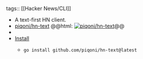 tags:: [[Hacker News/CLI]]

- A text-first HN client.
- [piqoni/hn-text](https://github.com/piqoni/hn-text)
  @@html: <a href="https://github.com/piqoni/hn-text/"><img src="https://github-readme-stats-astronomer.vercel.app/api/pin/?username=piqoni&repo=hn-text&theme=tokyonight" alt="piqoni/hn-text"/></a>@@
-
- [Install](https://github.com/piqoni/hn-text#installation)
  - ```shell
    go install github.com/piqoni/hn-text@latest
    ```
